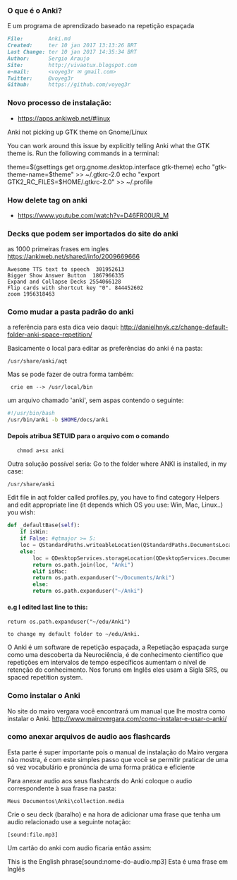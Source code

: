 ### O que é o Anki?

E um programa de aprendizado baseado na repetição espaçada

``` markdown
File:		 Anki.md
Created:	 ter 10 jan 2017 13:13:26 BRT
Last Change: ter 10 jan 2017 14:35:34 BRT
Author:		 Sergio Araujo
Site:		 http://vivaotux.blogspot.com
e-mail:      <voyeg3r ✉ gmail.com>
Twitter:	 @voyeg3r
Github:      https://github.com/voyeg3r
```

### Novo processo de instalação:
+ https://apps.ankiweb.net/#linux


Anki not picking up GTK theme on Gnome/Linux

You can work around this issue by explicitly telling Anki what the GTK theme is. Run the following commands in a terminal:

theme=$(gsettings get org.gnome.desktop.interface gtk-theme)
echo "gtk-theme-name=$theme" >> ~/.gtkrc-2.0
echo "export GTK2_RC_FILES=$HOME/.gtkrc-2.0" >> ~/.profile


### How delete tag on anki

+ https://www.youtube.com/watch?v=D46FR00UR_M

### Decks que podem ser importados do site do anki

as 1000 primeiras frases em ingles
https://ankiweb.net/shared/info/2009669666

    Awesome TTS text to speech  301952613
    Bigger Show Answer Button  1867966335
    Expand and Collapse Decks 2554066128
    Flip cards with shortcut key "0". 844452602
    zoom 1956318463


### Como mudar a pasta padrão do anki
a referência para esta dica veio daqui:
http://danielhnyk.cz/change-default-folder-anki-space-repetition/

Basicamente o local para editar as preferências do anki é na
pasta:

    /usr/share/anki/aqt

Mas se pode fazer de outra forma também:

     crie em --> /usr/local/bin

 um arquivo  chamado 'anki', sem aspas contendo o seguinte:

``` sh
#!/usr/bin/bash
/usr/bin/anki -b $HOME/docs/anki
```

#### Depois atribua SETUID para o arquivo com o comando

       chmod a+sx anki

Outra solução possível seria:
Go to the folder where ANKI is installed, in my case:

    /usr/share/anki

Edit file in aqt folder called profiles.py, you have to find category Helpers
and edit appropriate line (it depends which OS you use: Win, Mac, Linux..) you
wish:

``` python
def _defaultBase(self):
    if isWin:
    if False: #qtmajor >= 5:
    loc = QStandardPaths.writeableLocation(QStandardPaths.DocumentsLocation)
    else:
        loc = QDesktopServices.storageLocation(QDesktopServices.DocumentsLocation)
        return os.path.join(loc, "Anki")
        elif isMac:
        return os.path.expanduser("~/Documents/Anki")
        else:
        return os.path.expanduser("~/Anki")
```

####  e.g I edited last line to this:

    return os.path.expanduser("~/edu/Anki")

    to change my default folder to ~/edu/Anki.

O Anki é um software de repetição espaçada, a Repetiação espaçada
surge como uma descoberta da Neurociência, é de conhecimento
científico que repetições em intervalos de tempo específicos
aumentam o nível de retenção do conhecimento. Nos foruns em Inglês
eles usam a Sigla SRS, ou spaced repetition system.

### Como instalar o Anki
No site do mairo vergara você encontrará um manual que
lhe mostra como instalar o Anki.
http://www.mairovergara.com/como-instalar-e-usar-o-anki/

### como anexar arquivos de audio aos flashcards

Esta parte é super importante pois o manual de instalação do Mairo
vergara não mostra, é com este simples passo que você se permitir
praticar de uma só vez vocabulário e pronúncia de uma forma
prática e eficiente

Para anexar audio aos seus flashcards do Anki coloque o audio
correspondente à sua frase na pasta:

    Meus Documentos\Anki\collection.media

Crie o seu deck (baralho) e na hora de adicionar uma frase
que tenha um audio relacionado use a seguinte notação:

    [sound:file.mp3]

Um cartão do anki com audio ficaria então assim:

This is the English phrase[sound:nome-do-audio.mp3]
Esta é uma frase em Inglês


